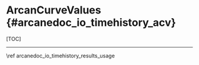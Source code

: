 # ArcanCurveValues {#arcanedoc_io_timehistory_acv}

[TOC]



____

<div class="section_buttons">
<span class="back_section_button">
\ref arcanedoc_io_timehistory_results_usage
</span>
</div>
